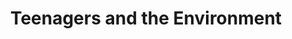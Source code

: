 ---
layout: content
data: environment
title: Teenagers and the Environment
isHome: true
link: https://figure.nz/search/?query=teens%20environment&ref=yfnz
---